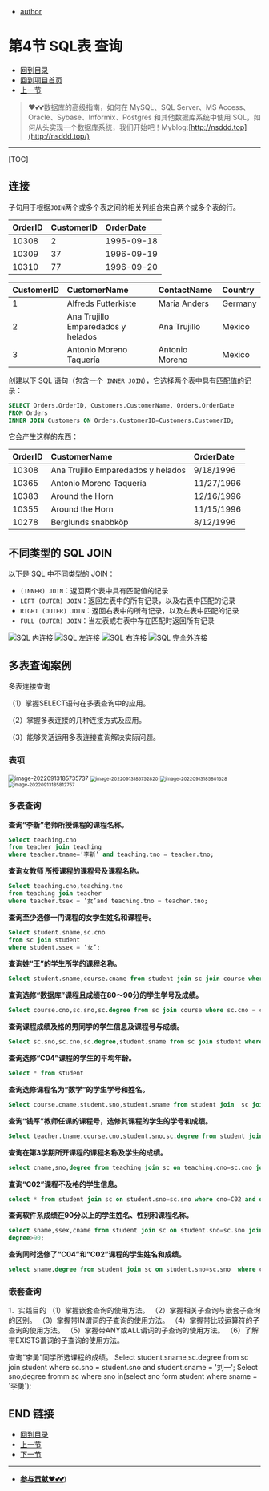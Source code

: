+ [author](https://github.com/3293172751)

# 第4节 SQL表 查询

+ [回到目录](../README.md)
+ [回到项目首页](../../README.md)
+ [上一节](3.md)
> ❤️💕💕数据库的高级指南，如何在 MySQL、SQL Server、MS Access、Oracle、Sybase、Informix、Postgres 和其他数据库系统中使用 SQL，如何从头实现一个数据库系统，我们开始吧！Myblog:[http://nsddd.top](http://nsddd.top/)
---
[TOC]

## 连接

子句用于根据`JOIN`两个或多个表之间的相关列组合来自两个或多个表的行。

| OrderID | CustomerID | OrderDate  |
| :------ | :--------- | :--------- |
| 10308   | 2          | 1996-09-18 |
| 10309   | 37         | 1996-09-19 |
| 10310   | 77         | 1996-09-20 |

| CustomerID | CustomerName                       | ContactName    | Country |
| :--------- | :--------------------------------- | :------------- | :------ |
| 1          | Alfreds Futterkiste                | Maria Anders   | Germany |
| 2          | Ana Trujillo Emparedados y helados | Ana Trujillo   | Mexico  |
| 3          | Antonio Moreno Taquería            | Antonio Moreno | Mexico  |

创建以下 SQL 语句（包含一个` INNER JOIN`），它选择两个表中具有匹配值的记录：

```sql
SELECT Orders.OrderID, Customers.CustomerName, Orders.OrderDate
FROM Orders
INNER JOIN Customers ON Orders.CustomerID=Customers.CustomerID;
```

它会产生这样的东西：

| OrderID | CustomerName                       | OrderDate  |
| :------ | :--------------------------------- | :--------- |
| 10308   | Ana Trujillo Emparedados y helados | 9/18/1996  |
| 10365   | Antonio Moreno Taquería            | 11/27/1996 |
| 10383   | Around the Horn                    | 12/16/1996 |
| 10355   | Around the Horn                    | 11/15/1996 |
| 10278   | Berglunds snabbköp                 | 8/12/1996  |

## 不同类型的 SQL JOIN

以下是 SQL 中不同类型的 JOIN：

- `(INNER) JOIN`：返回两个表中具有匹配值的记录
- `LEFT (OUTER) JOIN`：返回左表中的所有记录，以及右表中匹配的记录
- `RIGHT (OUTER) JOIN`：返回右表中的所有记录，以及左表中匹配的记录
- `FULL (OUTER) JOIN`：当左表或右表中存在匹配时返回所有记录

![SQL 内连接](https://sm.nsddd.top//typora/img_innerjoin.gif?mail:3293172751@qq.com) ![SQL 左连接](https://sm.nsddd.top//typora/img_leftjoin.gif?mail:3293172751@qq.com) ![SQL 右连接](https://sm.nsddd.top//typora/img_rightjoin.gif?mail:3293172751@qq.com) ![SQL 完全外连接](https://sm.nsddd.top//typora/img_fulljoin.gif?mail:3293172751@qq.com)



## 多表查询案例

多表连接查询

（1）掌握SELECT语句在多表查询中的应用。

（2）掌握多表连接的几种连接方式及应用。

（3）能够灵活运用多表连接查询解决实际问题。



### 表项

<img src="https://sm.nsddd.top//typora/image-20220913185735737.png?mail:3293172751@qq.com" alt="image-20220913185735737" style="zoom:80%;" />

<img src="https://sm.nsddd.top//typora/image-20220913185752820.png?mail:3293172751@qq.com" alt="image-20220913185752820" style="zoom: 67%;" />

<img src="https://sm.nsddd.top//typora/image-20220913185801628.png?mail:3293172751@qq.com" alt="image-20220913185801628" style="zoom:67%;" />

<img src="https://sm.nsddd.top//typora/image-20220913185812757.png?mail:3293172751@qq.com" alt="image-20220913185812757" style="zoom:67%;" />

### 多表查询

**查询“李新”老师所授课程的课程名称。**

```sql
Select teaching.cno 
from teacher join teaching 
where teacher.tname=’李新’ and teaching.tno = teacher.tno;
```



**查询女教师 所授课程的课程号及课程名称。**

```sql
Select teaching.cno,teaching.tno 
from teaching join teacher 
where teacher.tsex = ’女’and teaching.tno = teacher.tno;
```



**查询至少选修一门课程的女学生姓名和课程号。**

```sql
Select student.sname,sc.cno 
from sc join student 
where student.ssex = ‘女’;
```



**查询姓“王”的学生所学的课程名称。**

```sql
Select student.sname,course.cname from student join sc join course where student.sname like‘王%’and student.sno= sc.sno and sc.cno = course.cno;
```



**查询选修“数据库”课程且成绩在80～90分的学生学号及成绩。**

```sql
Select course.cno,sc.sno,sc.degree from sc join course where sc.cno = course.cno and sc.degree between 80 and 90;
```



**查询课程成绩及格的男同学的学生信息及课程号与成绩。**

```sql
Select sc.sno,sc.cno,sc.degree,student.sname from sc join student where sc.degree > 60 and sc.sno = student.sno and ssex = ‘男’；
```



**查询选修“C04”课程的学生的平均年龄。**

```sql
Select * from student 
```



**查询选修课程名为“数学”的学生学号和姓名。**

```sql
Select course.cname,student.sno,student.sname from student join  sc join course where student.sno = sc.sno and sc.cno = course.cno and course.cname = ‘数学‘；
```



**查询“钱军”教师任课的课程号，选修其课程的学生的学号和成绩。**

```sql
Select teacher.tname,course.cno,student.sno,sc.degree from student join sc join teacher course where student.sno = sc.sno and sc
```



**查询在第3学期所开课程的课程名称及学生的成绩。**

```sql
select cname,sno,degree from teaching join sc on teaching.cno=sc.cno join course on sc.cno=course.cno where cterm=3;
```



**查询“C02”课程不及格的学生信息。**

```sql
select * from student join sc on student.sno=sc.sno where cno=C02 and degree<60;
```



**查询软件系成绩在90分以上的学生姓名、性别和课程名称。**

```sql
select sname,ssex,cname from student join sc on student.sno=sc.sno join course on sc.cno=course.cno where sdept='软件工程系' and
degree>90;
```



**查询同时选修了“C04”和“C02”课程的学生姓名和成绩。**

```sql
select sname,degree from student join sc on student.sno=sc.sno  where cno='C04' and cno='C02'; 
```



### 嵌套查询
1．实践目的
（1）掌握嵌套查询的使用方法。
（2）掌握相关子查询与嵌套子查询的区别。
（3）掌握带IN谓词的子查询的使用方法。
（4）掌握带比较运算符的子查询的使用方法。
（5）掌握带ANY或ALL谓词的子查询的使用方法。
（6）了解带EXISTS谓词的子查询的使用方法。

查询“李勇”同学所选课程的成绩。
Select student.sname,sc.degree from sc join student where sc.sno = student.sno and student.sname = '刘一';
Select sno,degree fromm sc where sno in(select sno form student where sname = '李勇');



## END 链接

+ [回到目录](../README.md)
+ [上一节](3.md)
+ [下一节](5.md)
---
+ [**参与贡献❤️💕💕**](https://nsddd.top/archives/contributors))